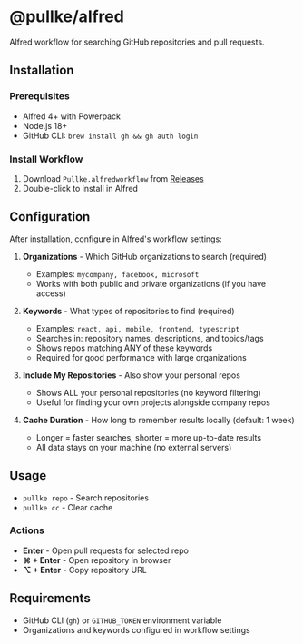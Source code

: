 # @pullke/alfred

Alfred workflow for searching GitHub repositories and pull requests.

## Installation

### Prerequisites
- Alfred 4+ with Powerpack
- Node.js 18+
- GitHub CLI: `brew install gh && gh auth login`

### Install Workflow

1. Download `Pullke.alfredworkflow` from [Releases](https://github.com/saarshe/pullke/releases)
2. Double-click to install in Alfred

## Configuration

After installation, configure in Alfred's workflow settings:

1. **Organizations** - Which GitHub organizations to search (required)
   - Examples: `mycompany, facebook, microsoft`
   - Works with both public and private organizations (if you have access)

2. **Keywords** - What types of repositories to find (required)
   - Examples: `react, api, mobile, frontend, typescript`
   - Searches in: repository names, descriptions, and topics/tags
   - Shows repos matching ANY of these keywords
   - Required for good performance with large organizations

3. **Include My Repositories** - Also show your personal repos
   - Shows ALL your personal repositories (no keyword filtering)
   - Useful for finding your own projects alongside company repos

4. **Cache Duration** - How long to remember results locally (default: 1 week)
   - Longer = faster searches, shorter = more up-to-date results
   - All data stays on your machine (no external servers)


## Usage

- `pullke repo` - Search repositories
- `pullke cc` - Clear cache

### Actions
- **Enter** - Open pull requests for selected repo
- **⌘ + Enter** - Open repository in browser  
- **⌥ + Enter** - Copy repository URL

## Requirements

- GitHub CLI (`gh`) or `GITHUB_TOKEN` environment variable
- Organizations and keywords configured in workflow settings